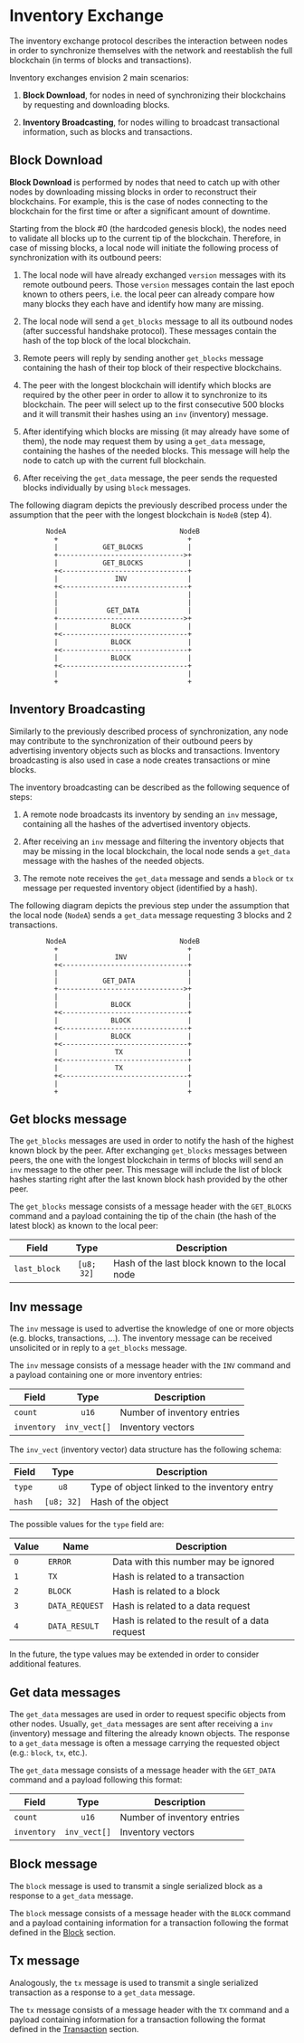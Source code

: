 # Inventory Exchange

The inventory exchange protocol describes the interaction between nodes in order to synchronize themselves with the network and reestablish the full blockchain (in terms of blocks and transactions).

Inventory exchanges envision 2 main scenarios:

 1. **Block Download**, for nodes in need of synchronizing their blockchains by requesting and downloading blocks.

 2. **Inventory Broadcasting**, for nodes willing to broadcast transactional information, such as blocks and transactions.

## Block Download

**Block Download** is performed by nodes that need to catch up with other nodes by downloading missing blocks in order to reconstruct their blockchains. For example, this is the case of nodes connecting to the blockchain for the first time or after a significant amount of downtime.

Starting from the block #0 (the hardcoded genesis block), the nodes need to validate all blocks up to the current tip of the blockchain. Therefore, in case of missing blocks, a local node will initiate the following process of synchronization with its outbound peers:

 1. The local node will have already exchanged `version` messages with its remote outbound peers. Those `version` messages contain the last epoch known to others peers, i.e. the local peer can already compare how many blocks they each have and identify how many are missing.

 2. The local node will send a `get_blocks` message to all its outbound nodes (after successful handshake protocol). These messages contain the hash of the top block of the local blockchain.

 3. Remote peers will reply by sending another `get_blocks` message containing the hash of their top block of their respective blockchains.

 4. The peer with the longest blockchain will identify which blocks are required by the other peer in order to allow it to synchronize to its blockchain. The peer will select up to the first consecutive 500 blocks and it will transmit their hashes using an `inv` (inventory) message.

 5. After identifying which blocks are missing (it may already have some of them), the node may request them by using a `get_data` message, containing the hashes of the needed blocks. This message will help the node to catch up with the current full blockchain.

 6. After receiving the `get_data` message, the peer sends the requested blocks individually by using `block` messages.

The following diagram depicts the previously described process under the assumption that the peer with the longest blockchain is `NodeB` (step 4).

```ascii
         NodeA                            NodeB
           +                                +
           |           GET_BLOCKS           |
           +------------------------------->+
           |           GET_BLOCKS           |
           +<-------------------------------+
           |              INV               |
           +<-------------------------------+
           |                                |
           |                                |
           |            GET_DATA            |
           +------------------------------->+
           |             BLOCK              |
           +<-------------------------------+
           |             BLOCK              |
           +<-------------------------------+
           |             BLOCK              |
           +<-------------------------------+
           |                                |
           +                                +
```

## Inventory Broadcasting

Similarly to the previously described process of synchronization, any node may contribute to the synchronization of their outbound peers by advertising inventory objects such as blocks and transactions. Inventory broadcasting is also used in case a node creates transactions or mine blocks.

The inventory broadcasting can be described as the following sequence of steps:

 1. A remote node broadcasts its inventory by sending an `inv` message, containing all the hashes of the advertised inventory objects.

 2. After receiving an `inv` message and filtering the inventory objects that may be missing in the local blockchain, the local node sends a `get_data` message with the hashes of the needed objects.

 3. The remote note receives the `get_data` message and sends a `block` or `tx` message per requested inventory object (identified by a hash).

The following diagram depicts the previous step under the assumption that the local node (`NodeA`) sends a `get_data` message requesting 3 blocks and 2 transactions.

```ascii
         NodeA                            NodeB
           +                                +
           |              INV               |
           +<-------------------------------+
           |                                |
           |           GET_DATA             |
           +------------------------------->+
           |                                |
           |             BLOCK              |
           +<-------------------------------+
           |             BLOCK              |
           +<-------------------------------+
           |             BLOCK              |
           +<-------------------------------+
           |              TX                |
           +<-------------------------------+
           |              TX                |
           +<-------------------------------+
           |                                |
           +                                +
```

## Get blocks message

The `get_blocks` messages are used in order to notify the hash of the highest known block by the peer. After exchanging `get_blocks` messages between peers, the one with the longest blockchain in terms of blocks will send an `inv` message to the other peer. This message will include the list of block hashes starting right after the last known block hash provided by the other peer.

The `get_blocks` message consists of a message header with the `GET_BLOCKS` command and a payload containing the tip of the chain (the hash of the latest block) as known to the local peer:

| Field        | Type       | Description                                    |
| ------------ | :--------: | ---------------------------------------------- |
| `last_block` | `[u8; 32]` | Hash of the last block known to the local node |

## Inv message

The `inv` message is used to advertise the knowledge of one or more objects (e.g. blocks, transactions, ...). The inventory message can be received unsolicited or in reply to a `get_blocks` message.

The `inv` message consists of a message header with the `INV` command and a payload containing one or more inventory entries:

| Field       | Type         | Description                 |
| ----------- | :----------: | --------------------------- |
| `count`     | `u16`        | Number of inventory entries |
| `inventory` | `inv_vect[]` | Inventory vectors           |

The `inv_vect` (inventory vector) data structure has the following schema:

| Field  | Type       | Description                                  |
| ------ | :--------: | -------------------------------------------- |
| `type` | `u8`       | Type of object linked to the inventory entry |
| `hash` | `[u8; 32]` | Hash of the object                           |

The possible values for the `type` field are:

| Value | Name           | Description                                     |
| ----- | -------------- | ----------------------------------------------- |
| `0`   | `ERROR`        | Data with this number may be ignored            |
| `1`   | `TX`           | Hash is related to a transaction                |
| `2`   | `BLOCK`        | Hash is related to a block                      |
| `3`   | `DATA_REQUEST` | Hash is related to a data request               |
| `4`   | `DATA_RESULT`  | Hash is related to the result of a data request |

In the future, the type values may be extended in order to consider additional features.

## Get data messages

The `get_data` messages are used in order to request specific objects from other nodes. Usually, `get_data` messages are sent after receiving a `inv` (inventory) message and filtering the already known objects. The response to a `get_data` message is often a message carrying the requested object (e.g.: `block`, `tx`, etc.).

The `get_data` message consists of a message header with the `GET_DATA` command and a payload following this format:

| Field       | Type         | Description                 |
| ----------- | :----------: | --------------------------- |
| `count`     | `u16`        | Number of inventory entries |
| `inventory` | `inv_vect[]` | Inventory vectors           |

## Block message

The `block` message is used to transmit a single serialized block as a response to a `get_data` message.

The `block` message consists of a message header with the `BLOCK` command and a payload containing information for a transaction following the format defined in the [Block] section.

## Tx message

Analogously, the `tx` message is used to transmit a single serialized transaction as a response to a `get_data` message.

The `tx` message consists of a message header with the `TX` command and a payload containing information for a transaction following the format defined in the [Transaction] section.

[Block]: /protocol/network/data-structures/block/
[Transaction]: /protocol/network/data-structures/transaction/